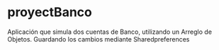 # proyectBanco
Aplicación que simula dos cuentas de Banco, utilizando un Arreglo de Objetos. Guardando los cambios mediante Sharedpreferences
